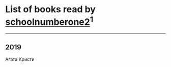 # List of books read by [schoolnumberone2](http://vk.com/id290416271)<sup>1</sup>
---

## 2019

Агата Кристи



